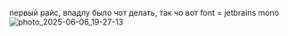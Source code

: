 первый райс, впадлу было чот делать, так чо вот
font = jetbrains mono
![photo_2025-06-06_19-27-13](https://github.com/user-attachments/assets/6e17279e-6909-4a8d-b6ea-0bfea3ff4fd6)
